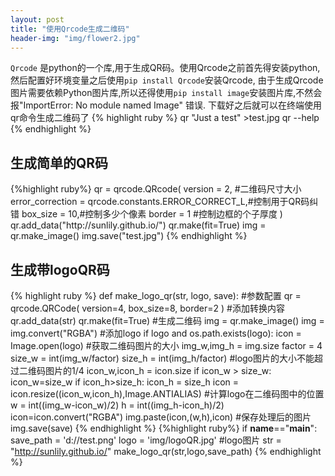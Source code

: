 ```yaml
---
layout: post
title: "使用Qrcode生成二维码"
header-img: "img/flower2.jpg"
---
```

 `Qrcode` 是python的一个库,用于生成QR码。使用Qrcode之前首先得安装python,然后配置好环境变量之后使用`pip install Qrcode`安装Qrcode,
 由于生成Qrcode图片需要依赖Python图片库,所以还得使用`pip install image`安装图片库,不然会报"ImportError: No module named Image" 错误.
 下载好之后就可以在终端使用qr命令生成二维码了
 {% highlight ruby %}
 qr "Just a test" >test.jpg
 qr --help
 {% endhighlight %}
<h2>生成简单的QR码</h2>
{%highlight ruby%}
qr = qrcode.QRcode(
    version = 2, #二维码尺寸大小
    error_correction = qrcode.constants.ERROR_CORRECT_L,#控制用于QR码纠错
    box_size = 10,#控制多少个像素
    border = 1 #控制边框的个子厚度
)
qr.add_data("http://sunlily.github.io/")
qr.make(fit=True)
img = qr.make_image()
img.save("test.jpg")
{% endhighlight %}
<h2>生成带logoQR码</h2>

{% highlight ruby %}
def make_logo_qr(str, logo, save):
    #参数配置
    qr = qrcode.QRCode(
        version=4,
        box_size=8,
        border=2
    )
     #添加转换内容
        qr.add_data(str)
        qr.make(fit=True)
        #生成二维码
        img = qr.make_image()
        img = img.convert("RGBA")
     #添加logo
         if logo and os.path.exists(logo):
             icon = Image.open(logo)
             #获取二维码图片的大小
             img_w,img_h = img.size
             factor = 4
             size_w = int(img_w/factor)
             size_h = int(img_h/factor)
             #logo图片的大小不能超过二维码图片的1/4
             icon_w,icon_h = icon.size
             if icon_w > size_w:
                 icon_w=size_w
             if icon_h>size_h:
                 icon_h = size_h
             icon = icon.resize((icon_w,icon_h),Image.ANTIALIAS)
                     #计算logo在二维码图中的位置
                     w = int((img_w-icon_w)/2)
                     h = int((img_h-icon_h)/2)
                     icon=icon.convert("RGBA")
                     img.paste(icon,(w,h),icon)
                     #保存处理后的图片
                     img.save(save)
{% endhighlight %}
{%highlight ruby%}
if __name__=="__main__":
    save_path = 'd://test.png'
    logo = 'img/logoQR.jpg' #logo图片
    str = "http://sunlily.github.io/"
    make_logo_qr(str,logo,save_path)
{% endhighlight %}